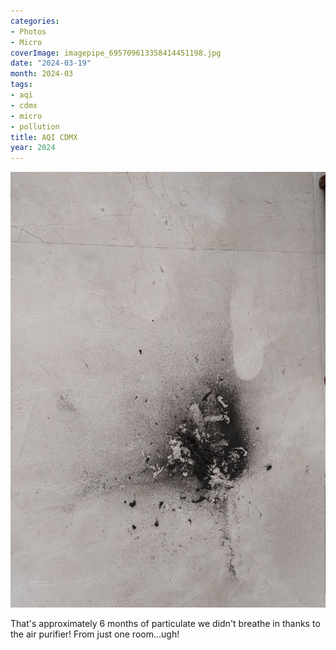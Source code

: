 ```yaml
---
categories:
- Photos
- Micro
coverImage: imagepipe_695709613358414451198.jpg
date: "2024-03-19"
month: 2024-03
tags:
- aqi
- cdmx
- micro
- pollution
title: AQI CDMX
year: 2024
---
```


![](images/imagepipe_695709613358414451198.jpg)

That's approximately 6 months of particulate we didn't breathe in thanks to the air purifier! From just one room...ugh!
